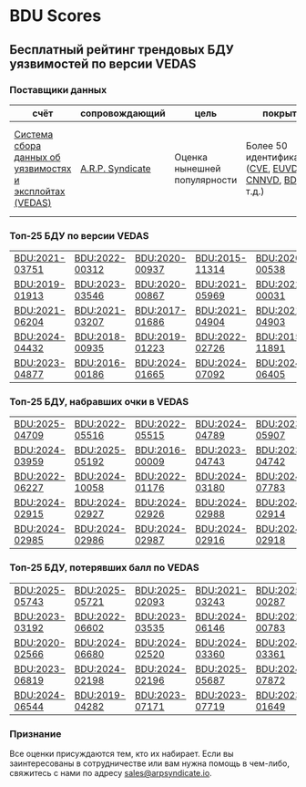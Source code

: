 
# BDU Scores
## Бесплатный рейтинг трендовых БДУ уязвимостей по версии VEDAS

### Поставщики данных
| счёт | cопровождающий | цель | покрытие | определение | частота |
| ----- | ---------- | ------- | -------- | ----------- | --------- |
| [Система сбора данных об уязвимостях и эксплойтах (VEDAS)](https://vedas.arpsyndicate.io) | [A.R.P. Syndicate](https://www.arpsyndicate.io) | Оценка нынешней популярности | Более 50 идентификаторов ([CVE](https://github.com/ARPSyndicate/cve-scores), [EUVD](https://github.com/ARPSyndicate/euvd-scores), [CNNVD](https://github.com/ARPSyndicate/cnnvd-scores), [BDU](https://github.com/ARPSyndicate/bdu-scores) и т.д.) | Аналитические данные с открытым исходным кодом (OSINT), полученные от [Exploit Observer](https://www.exploit.observer) | 6-8 часов |



<h3>Топ-25 БДУ по версии VEDAS</h3>

<table>
  <tr>
    <td><a href='https://vedas.arpsyndicate.io/?vuln=BDU:2021-03751'>BDU:2021-03751</a></td>
    <td><a href='https://vedas.arpsyndicate.io/?vuln=BDU:2022-00312'>BDU:2022-00312</a></td>
    <td><a href='https://vedas.arpsyndicate.io/?vuln=BDU:2020-00937'>BDU:2020-00937</a></td>
    <td><a href='https://vedas.arpsyndicate.io/?vuln=BDU:2015-11314'>BDU:2015-11314</a></td>
    <td><a href='https://vedas.arpsyndicate.io/?vuln=BDU:2020-00538'>BDU:2020-00538</a></td>
  </tr>
  <tr>
    <td><a href='https://vedas.arpsyndicate.io/?vuln=BDU:2019-01913'>BDU:2019-01913</a></td>
    <td><a href='https://vedas.arpsyndicate.io/?vuln=BDU:2023-03546'>BDU:2023-03546</a></td>
    <td><a href='https://vedas.arpsyndicate.io/?vuln=BDU:2020-00867'>BDU:2020-00867</a></td>
    <td><a href='https://vedas.arpsyndicate.io/?vuln=BDU:2021-05969'>BDU:2021-05969</a></td>
    <td><a href='https://vedas.arpsyndicate.io/?vuln=BDU:2022-00031'>BDU:2022-00031</a></td>
  </tr>
  <tr>
    <td><a href='https://vedas.arpsyndicate.io/?vuln=BDU:2021-06204'>BDU:2021-06204</a></td>
    <td><a href='https://vedas.arpsyndicate.io/?vuln=BDU:2021-03207'>BDU:2021-03207</a></td>
    <td><a href='https://vedas.arpsyndicate.io/?vuln=BDU:2017-01686'>BDU:2017-01686</a></td>
    <td><a href='https://vedas.arpsyndicate.io/?vuln=BDU:2021-04904'>BDU:2021-04904</a></td>
    <td><a href='https://vedas.arpsyndicate.io/?vuln=BDU:2021-04903'>BDU:2021-04903</a></td>
  </tr>
  <tr>
    <td><a href='https://vedas.arpsyndicate.io/?vuln=BDU:2024-04432'>BDU:2024-04432</a></td>
    <td><a href='https://vedas.arpsyndicate.io/?vuln=BDU:2018-00935'>BDU:2018-00935</a></td>
    <td><a href='https://vedas.arpsyndicate.io/?vuln=BDU:2019-01223'>BDU:2019-01223</a></td>
    <td><a href='https://vedas.arpsyndicate.io/?vuln=BDU:2022-02726'>BDU:2022-02726</a></td>
    <td><a href='https://vedas.arpsyndicate.io/?vuln=BDU:2015-11891'>BDU:2015-11891</a></td>
  </tr>
  <tr>
    <td><a href='https://vedas.arpsyndicate.io/?vuln=BDU:2023-04877'>BDU:2023-04877</a></td>
    <td><a href='https://vedas.arpsyndicate.io/?vuln=BDU:2016-00186'>BDU:2016-00186</a></td>
    <td><a href='https://vedas.arpsyndicate.io/?vuln=BDU:2024-01665'>BDU:2024-01665</a></td>
    <td><a href='https://vedas.arpsyndicate.io/?vuln=BDU:2024-07092'>BDU:2024-07092</a></td>
    <td><a href='https://vedas.arpsyndicate.io/?vuln=BDU:2024-06405'>BDU:2024-06405</a></td>
  </tr>
</table>


<h3>Топ-25 БДУ, набравших очки в VEDAS</h3>

<table>
  <tr>
    <td><a href='https://vedas.arpsyndicate.io/?vuln=BDU:2025-04709'>BDU:2025-04709</a></td>
    <td><a href='https://vedas.arpsyndicate.io/?vuln=BDU:2022-05516'>BDU:2022-05516</a></td>
    <td><a href='https://vedas.arpsyndicate.io/?vuln=BDU:2022-05515'>BDU:2022-05515</a></td>
    <td><a href='https://vedas.arpsyndicate.io/?vuln=BDU:2024-04789'>BDU:2024-04789</a></td>
    <td><a href='https://vedas.arpsyndicate.io/?vuln=BDU:2023-05907'>BDU:2023-05907</a></td>
  </tr>
  <tr>
    <td><a href='https://vedas.arpsyndicate.io/?vuln=BDU:2024-03959'>BDU:2024-03959</a></td>
    <td><a href='https://vedas.arpsyndicate.io/?vuln=BDU:2025-05192'>BDU:2025-05192</a></td>
    <td><a href='https://vedas.arpsyndicate.io/?vuln=BDU:2016-00009'>BDU:2016-00009</a></td>
    <td><a href='https://vedas.arpsyndicate.io/?vuln=BDU:2023-04743'>BDU:2023-04743</a></td>
    <td><a href='https://vedas.arpsyndicate.io/?vuln=BDU:2023-04742'>BDU:2023-04742</a></td>
  </tr>
  <tr>
    <td><a href='https://vedas.arpsyndicate.io/?vuln=BDU:2022-06227'>BDU:2022-06227</a></td>
    <td><a href='https://vedas.arpsyndicate.io/?vuln=BDU:2024-10058'>BDU:2024-10058</a></td>
    <td><a href='https://vedas.arpsyndicate.io/?vuln=BDU:2022-01176'>BDU:2022-01176</a></td>
    <td><a href='https://vedas.arpsyndicate.io/?vuln=BDU:2024-03180'>BDU:2024-03180</a></td>
    <td><a href='https://vedas.arpsyndicate.io/?vuln=BDU:2024-07783'>BDU:2024-07783</a></td>
  </tr>
  <tr>
    <td><a href='https://vedas.arpsyndicate.io/?vuln=BDU:2024-02915'>BDU:2024-02915</a></td>
    <td><a href='https://vedas.arpsyndicate.io/?vuln=BDU:2024-02927'>BDU:2024-02927</a></td>
    <td><a href='https://vedas.arpsyndicate.io/?vuln=BDU:2024-02926'>BDU:2024-02926</a></td>
    <td><a href='https://vedas.arpsyndicate.io/?vuln=BDU:2024-02988'>BDU:2024-02988</a></td>
    <td><a href='https://vedas.arpsyndicate.io/?vuln=BDU:2024-02914'>BDU:2024-02914</a></td>
  </tr>
  <tr>
    <td><a href='https://vedas.arpsyndicate.io/?vuln=BDU:2024-02985'>BDU:2024-02985</a></td>
    <td><a href='https://vedas.arpsyndicate.io/?vuln=BDU:2024-02986'>BDU:2024-02986</a></td>
    <td><a href='https://vedas.arpsyndicate.io/?vuln=BDU:2024-02987'>BDU:2024-02987</a></td>
    <td><a href='https://vedas.arpsyndicate.io/?vuln=BDU:2024-02916'>BDU:2024-02916</a></td>
    <td><a href='https://vedas.arpsyndicate.io/?vuln=BDU:2024-02918'>BDU:2024-02918</a></td>
  </tr>
</table>


<h3>Топ-25 БДУ, потерявших балл по VEDAS</h3>

<table>
  <tr>
    <td><a href='https://vedas.arpsyndicate.io/?vuln=BDU:2025-05743'>BDU:2025-05743</a></td>
    <td><a href='https://vedas.arpsyndicate.io/?vuln=BDU:2025-05721'>BDU:2025-05721</a></td>
    <td><a href='https://vedas.arpsyndicate.io/?vuln=BDU:2025-02093'>BDU:2025-02093</a></td>
    <td><a href='https://vedas.arpsyndicate.io/?vuln=BDU:2021-03243'>BDU:2021-03243</a></td>
    <td><a href='https://vedas.arpsyndicate.io/?vuln=BDU:2025-00287'>BDU:2025-00287</a></td>
  </tr>
  <tr>
    <td><a href='https://vedas.arpsyndicate.io/?vuln=BDU:2023-03192'>BDU:2023-03192</a></td>
    <td><a href='https://vedas.arpsyndicate.io/?vuln=BDU:2022-06602'>BDU:2022-06602</a></td>
    <td><a href='https://vedas.arpsyndicate.io/?vuln=BDU:2023-03535'>BDU:2023-03535</a></td>
    <td><a href='https://vedas.arpsyndicate.io/?vuln=BDU:2024-06146'>BDU:2024-06146</a></td>
    <td><a href='https://vedas.arpsyndicate.io/?vuln=BDU:2022-00783'>BDU:2022-00783</a></td>
  </tr>
  <tr>
    <td><a href='https://vedas.arpsyndicate.io/?vuln=BDU:2020-02566'>BDU:2020-02566</a></td>
    <td><a href='https://vedas.arpsyndicate.io/?vuln=BDU:2024-06680'>BDU:2024-06680</a></td>
    <td><a href='https://vedas.arpsyndicate.io/?vuln=BDU:2024-02520'>BDU:2024-02520</a></td>
    <td><a href='https://vedas.arpsyndicate.io/?vuln=BDU:2024-03360'>BDU:2024-03360</a></td>
    <td><a href='https://vedas.arpsyndicate.io/?vuln=BDU:2024-03361'>BDU:2024-03361</a></td>
  </tr>
  <tr>
    <td><a href='https://vedas.arpsyndicate.io/?vuln=BDU:2023-06819'>BDU:2023-06819</a></td>
    <td><a href='https://vedas.arpsyndicate.io/?vuln=BDU:2024-02198'>BDU:2024-02198</a></td>
    <td><a href='https://vedas.arpsyndicate.io/?vuln=BDU:2024-02196'>BDU:2024-02196</a></td>
    <td><a href='https://vedas.arpsyndicate.io/?vuln=BDU:2025-05687'>BDU:2025-05687</a></td>
    <td><a href='https://vedas.arpsyndicate.io/?vuln=BDU:2024-07872'>BDU:2024-07872</a></td>
  </tr>
  <tr>
    <td><a href='https://vedas.arpsyndicate.io/?vuln=BDU:2024-06544'>BDU:2024-06544</a></td>
    <td><a href='https://vedas.arpsyndicate.io/?vuln=BDU:2019-04282'>BDU:2019-04282</a></td>
    <td><a href='https://vedas.arpsyndicate.io/?vuln=BDU:2023-07171'>BDU:2023-07171</a></td>
    <td><a href='https://vedas.arpsyndicate.io/?vuln=BDU:2023-07719'>BDU:2023-07719</a></td>
    <td><a href='https://vedas.arpsyndicate.io/?vuln=BDU:2023-01649'>BDU:2023-01649</a></td>
  </tr>
</table>


### Признание
Все оценки присуждаются тем, кто их набирает.
Если вы заинтересованы в сотрудничестве или вам нужна помощь в чем-либо, свяжитесь с нами по адресу [sales@arpsyndicate.io](mailto:sales@arpsyndicate.io).

